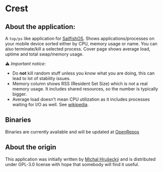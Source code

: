 # Crest

## About the application:

A ``top/ps`` like application for [SailfishOS](https://sailfishos.org/). Shows applications/processes on your mobile device sorted either by CPU, memory usage or name. You can also terminate/kill a selected process. Cover page shows average load, uptime and total swap/memory usage.

:warning: *Important notice*:

* Do **not** kill random stuff unless you know what you are doing, this can lead to lot of stability issues.
* Memory column shows RSS (Resident Set Size) which is not a real memory usage. It includes shared resources, so the number is typically bigger.
* Average load doesn't mean CPU utilization as it includes processes waiting for I/O as well. See [wikipedia](http://en.wikipedia.org/wiki/Load_(computing)).

## Binaries

Binaries are currently available and will be updated at [OpenRepos](https://openrepos.net/content/ade/crest-fork)

## About the origin

This application was initially written by [Michal Hrušecký](http://michal.hrusecky.net) and is distributed under GPL-3.0 license with hope that somebody will find it useful.
